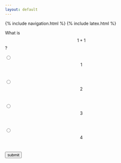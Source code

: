 ```yaml
---
layout: default
---
```


{% include navigation.html %}
{% include latex.html %}

What is $$1+1$$? <br>

<input type="radio" name="q1" value="0"> $$1$$ <br>

<input type="radio" name="q1" value="1"> $$2$$ <br>

<input type="radio" name="q1" value="0"> $$3$$ <br>

<input type="radio" name="q1" value="0" > $$4$$ <br>

<input id="submit1" name="q1" type="button" value="submit"> <p id="res1"></p>



<script>
var correct = new Audio('audio/AC.mp3');
var wrong = new Audio('audio/WA.mp3');
    document.getElementById("submit1").addEventListener("click", function () {
  console.log('pls')

  var score=document.querySelector('input[name="q1"]:checked').value

  console.log(score)

  if (score=="1"){
  	document.getElementById("res1").innerHTML="Correct"
  	correct.play();
  }
  else{
  	document.getElementById("res1").innerHTML="Wrong"
  	wrong.play();
  }
});
</script>

